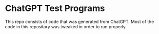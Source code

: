 # ChatGPT Test Programs

This repo consists of code that was generated from ChatGPT. Most of the code in this repository was tweaked in order to run properly. 
